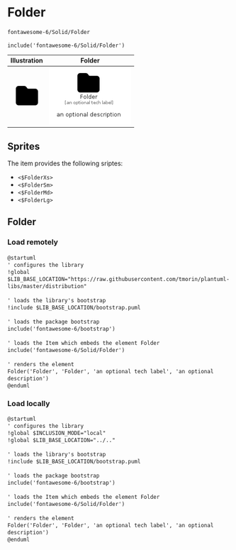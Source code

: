 # Folder


```text
fontawesome-6/Solid/Folder
```

```text
include('fontawesome-6/Solid/Folder')
```



| Illustration | Folder |
| :---: | :---: |
| ![illustration for Illustration](../../fontawesome-6/Solid/Folder.png) | ![illustration for Folder](../../fontawesome-6/Solid/Folder.Local.png) |



## Sprites
The item provides the following sriptes:

- `<$FolderXs>`
- `<$FolderSm>`
- `<$FolderMd>`
- `<$FolderLg>`





## Folder

### Load remotely
```plantuml
@startuml
' configures the library
!global $LIB_BASE_LOCATION="https://raw.githubusercontent.com/tmorin/plantuml-libs/master/distribution"

' loads the library's bootstrap
!include $LIB_BASE_LOCATION/bootstrap.puml

' loads the package bootstrap
include('fontawesome-6/bootstrap')

' loads the Item which embeds the element Folder
include('fontawesome-6/Solid/Folder')

' renders the element
Folder('Folder', 'Folder', 'an optional tech label', 'an optional description')
@enduml
```

### Load locally
```plantuml
@startuml
' configures the library
!global $INCLUSION_MODE="local"
!global $LIB_BASE_LOCATION="../.."

' loads the library's bootstrap
!include $LIB_BASE_LOCATION/bootstrap.puml

' loads the package bootstrap
include('fontawesome-6/bootstrap')

' loads the Item which embeds the element Folder
include('fontawesome-6/Solid/Folder')

' renders the element
Folder('Folder', 'Folder', 'an optional tech label', 'an optional description')
@enduml
```

